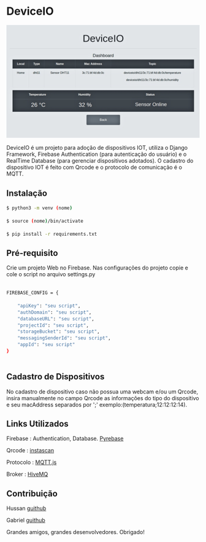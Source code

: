 # DeviceIO

![Screenshot](images/sensorDHT.jpg)

DeviceIO é um projeto para adoção de dispositivos IOT, utiliza o Django Framework, Firebase Authentication (para autenticação do usuário) e o RealTime Database (para gerenciar dispositivos adotados). O cadastro do dispositivo IOT é feito com Qrcode e o protocolo de comunicação é o MQTT.

## Instalação


```bash
$ python3 -m venv (nome)

$ source (nome)/bin/activate

$ pip install -r requirements.txt

```

## Pré-requisito

Crie um projeto Web no Firebase. Nas configurações do projeto copie e cole o script no arquivo settings.py

```bash

FIREBASE_CONFIG = {

    "apiKey": "seu script",
    "authDomain": "seu script",
    "databaseURL": "seu script",
    "projectId": "seu script",
    "storageBucket": "seu script",
    "messagingSenderId": "seu script",
    "appId": "seu script"
} 
    
```
## Cadastro de Dispositivos

No cadastro de dispositivo caso não possua uma webcam e/ou um Qrcode, insira manualmente no campo Qrcode as informações do tipo do dispositivo e seu macAddress separados por ';' exemplo:(temperatura;12:12:12:14). 

## Links Utilizados

Firebase  : Authentication, Database. [Pyrebase](https://github.com/thisbejim/Pyrebase)

Qrcode    : [instascan](https://github.com/schmich/instascan)

Protocolo : [MQTT.js](https://github.com/mqttjs)

Broker : [HiveMQ](https://www.hivemq.com/)

## Contribuição

Hussan [guithub](https://github.com/hussanhijazi)

Gabriel [guithub](https://github.com/gbbocchini)

Grandes amigos, grandes desenvolvedores. Obrigado!

